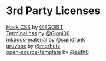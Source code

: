 # 3rd Party Licenses

[Hack CSS](https://github.com/egoist/hack/blob/master/LICENSE) by [@EGOIST](https://github.com/egoist)  
[Terminal.css](https://github.com/Gioni06/terminal.css/blob/master/LICENSE) by [@Gioni06](https://github.com/Gioni06)  
[mkdocs-material](https://github.com/squidfunk/mkdocs-material/blob/master/LICENSE) by [@squidfunk](https://github.com/squidfunk)  
[gruvbox](https://github.com/morhetz/gruvbox/blob/master/README.md) by [@morhetz](https://github.com/morhetz)  
[open-source-template](https://github.com/auth0/open-source-template/blob/master/LICENSE) by [@auth0](https://github.com/auth0)  